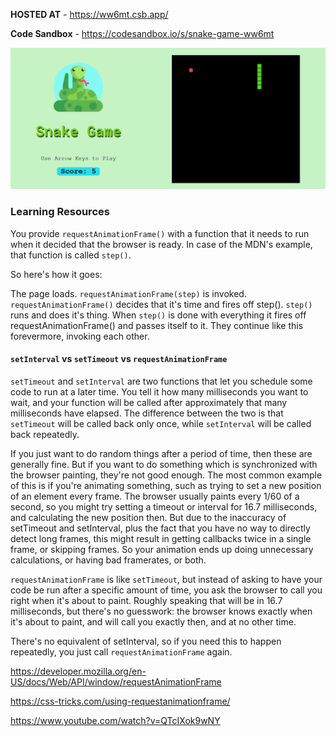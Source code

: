 **HOSTED AT** - https://ww6mt.csb.app/

**Code Sandbox** - https://codesandbox.io/s/snake-game-ww6mt

<img src="screenshot.png">

### Learning Resources 

You provide `requestAnimationFrame()` with a function that it needs to run when it decided that the browser is ready. In case of the MDN's example, that function is called `step()`.

So here's how it goes:

The page loads.
`requestAnimationFrame(step)` is invoked.
`requestAnimationFrame()` decides that it's time and fires off step().
`step()` runs and does it's thing.
When `step()` is done with everything it fires off requestAnimationFrame() and passes itself to it.
They continue like this forevermore, invoking each other.

#### `setInterval` vs `setTimeout` vs `requestAnimationFrame`

`setTimeout` and `setInterval` are two functions that let you schedule some code to run at a later time. You tell it how many milliseconds you want to wait, and your function will be called after approximately that many milliseconds have elapsed. The difference between the two is that `setTimeout` will be called back only once, while `setInterval` will be called back repeatedly.

If you just want to do random things after a period of time, then these are generally fine. But if you want to do something which is synchronized with the browser painting, they're not good enough. The most common example of this is if you're animating something, such as trying to set a new position of an element every frame. The browser usually paints every 1/60 of a second, so you might try setting a timeout or interval for 16.7 milliseconds, and calculating the new position then. But due to the inaccuracy of setTimeout and setInterval, plus the fact that you have no way to directly detect long frames, this might result in getting callbacks twice in a single frame, or skipping frames. So your animation ends up doing unnecessary calculations, or having bad framerates, or both.

`requestAnimationFrame` is like `setTimeout`, but instead of asking to have your code be run after a specific amount of time, you ask the browser to call you right when it's about to paint. Roughly speaking that will be in 16.7 milliseconds, but there's no guesswork: the browser knows exactly when it's about to paint, and will call you exactly then, and at no other time.

There's no equivalent of setInterval, so if you need this to happen repeatedly, you just call `requestAnimationFrame` again.

https://developer.mozilla.org/en-US/docs/Web/API/window/requestAnimationFrame

https://css-tricks.com/using-requestanimationframe/

https://www.youtube.com/watch?v=QTcIXok9wNY